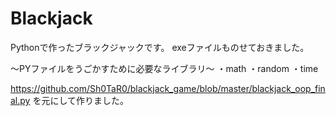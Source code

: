 # Blackjack
Pythonで作ったブラックジャックです。
exeファイルものせておきました。

～PYファイルをうごかすために必要なライブラリ～
・math
・random
・time

https://github.com/Sh0TaR0/blackjack_game/blob/master/blackjack_oop_final.py
を元にして作りました。
